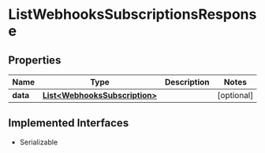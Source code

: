 

# ListWebhooksSubscriptionsResponse


## Properties

| Name | Type | Description | Notes |
|------------ | ------------- | ------------- | -------------|
|**data** | [**List&lt;WebhooksSubscription&gt;**](WebhooksSubscription.md) |  |  [optional] |


## Implemented Interfaces

* Serializable


